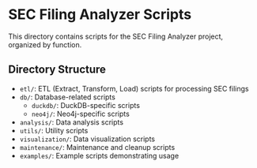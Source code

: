 # SEC Filing Analyzer Scripts

This directory contains scripts for the SEC Filing Analyzer project, organized by function.

## Directory Structure

- `etl/`: ETL (Extract, Transform, Load) scripts for processing SEC filings
- `db/`: Database-related scripts
  - `duckdb/`: DuckDB-specific scripts
  - `neo4j/`: Neo4j-specific scripts
- `analysis/`: Data analysis scripts
- `utils/`: Utility scripts
- `visualization/`: Data visualization scripts
- `maintenance/`: Maintenance and cleanup scripts
- `examples/`: Example scripts demonstrating usage
